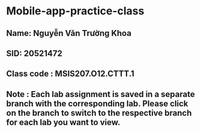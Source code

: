 # Mobile-app-practice-class
## Name: Nguyễn Văn Trường Khoa
## SID:  20521472
## Class code : MSIS207.O12.CTTT.1
## Note : Each lab assignment is saved in a separate branch with the corresponding lab. Please click on the branch to switch to the respective branch for each lab you want to view.
